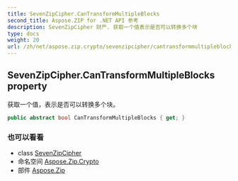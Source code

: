 ```yaml
---
title: SevenZipCipher.CanTransformMultipleBlocks
second_title: Aspose.ZIP for .NET API 参考
description: SevenZipCipher 财产. 获取一个值表示是否可以转换多个块
type: docs
weight: 20
url: /zh/net/aspose.zip.crypto/sevenzipcipher/cantransformmultipleblocks/
---
```

## SevenZipCipher.CanTransformMultipleBlocks property

获取一个值，表示是否可以转换多个块。

```csharp
public abstract bool CanTransformMultipleBlocks { get; }
```

### 也可以看看

* class [SevenZipCipher](../)
* 命名空间 [Aspose.Zip.Crypto](../../sevenzipcipher/)
* 部件 [Aspose.Zip](../../../)



